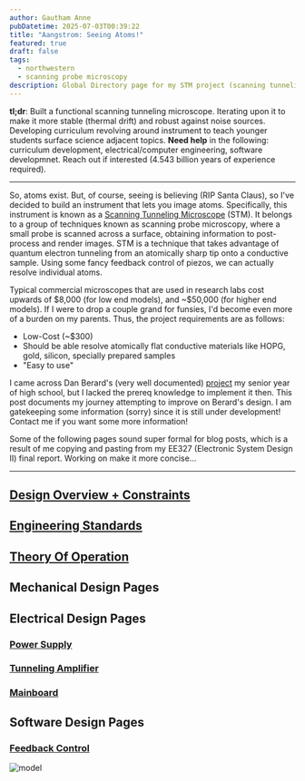 ```yaml
---
author: Gautham Anne
pubDatetime: 2025-07-03T00:39:22
title: "Aangstrom: Seeing Atoms!"
featured: true
draft: false
tags:
  - northwestern
  - scanning probe microscopy
description: Global Directory page for my STM project (scanning tunneling microscope).
---
```


**tl;dr**: Built a functional scanning tunneling microscope. Iterating upon it to make it more stable (thermal drift) and robust against noise sources. Developing curriculum revolving around instrument to teach younger students surface science adjacent topics. **Need help** in the following: curriculum development, electrical/computer engineering, software developmnet. Reach out if interested (4.543 billion years of experience required).

---

So, atoms exist. But, of course, seeing is believing (RIP Santa Claus), so I've decided to build an instrument that lets you image atoms. Specifically, this instrument is known as a <a href = "https://en.wikipedia.org/wiki/Scanning_tunneling_microscope" target = "_blank">Scanning Tunneling Microscope</a> (STM). It belongs to a group of techniques known as scanning probe microscopy, where a small probe is scanned across a surface, obtaining information to post-process and render images. STM is a technique that takes advantage of quantum electron tunneling from an atomically sharp tip onto a conductive sample. Using some fancy feedback control of piezos, we can actually resolve individual atoms.

Typical commercial microscopes that are used in research labs cost upwards of \$8,000 (for low end models), and ~\$50,000 (for higher end models). If I were to drop a couple grand for funsies, I'd become even more of a burden on my parents. Thus, the project requirements are as follows:

- Low-Cost (~\$300)
- Should be able resolve atomically flat conductive
  materials like HOPG, gold, silicon, specially prepared samples
- "Easy to use"

I came across Dan Berard's (very well documented) <a href="https://dberard.com/home-built-stm/">project</a> my senior year of high school, but I lacked the prereq knowledge to implement it then. This post documents my journey attempting to improve on Berard's design. I am gatekeeping some information (sorry) since it is still under development! Contact me if you want some more information!

Some of the following pages sound super formal for blog posts, which is a result of me copying and pasting from my EE327 (Electronic System Design II) final report. Working on make it more concise...

---

## [Design Overview + Constraints](/posts/stm-design-overview)

## [Engineering Standards](/posts/stm-engineering-standards)

## [Theory Of Operation](/posts/stm-theory-of-operation)

## Mechanical Design Pages

## Electrical Design Pages

### [Power Supply](/posts/stm-power-supply)

### [Tunneling Amplifier](/posts/stm-tunneling-amplifier)

### [Mainboard](/posts/stm-mainboard)

## Software Design Pages

### [Feedback Control](/posts/stm-feedback-control)

![model](@assets/images/stm-7_11_2025_IMAGES/model.png)
